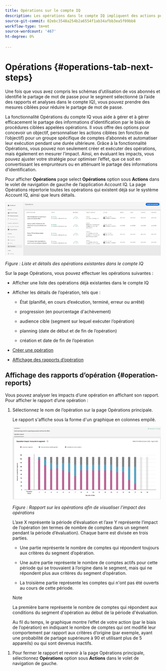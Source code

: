 ```yaml
---
title: Opérations sur le compte IQ
description: Les opérations dans le compte IQ impliquent des actions pour effectuer des automatisations et des opérations en bloc sur les comptes d’abonnés et suivre leurs effets.
source-git-commit: 02ebc3548a254b2a6554f1ab34afbb3ea5f09bb8
workflow-type: tm+mt
source-wordcount: '467'
ht-degree: 0%

---
```


# Opérations {#operations-tab-next-steps}

Une fois que vous avez compris les schémas d’utilisation de vos abonnés et identifié le partage de mot de passe pour le segment sélectionné (à l’aide des rapports et analyses dans le compte IQ), vous pouvez prendre des mesures ciblées pour réduire le partage de mot de passe.

La fonctionnalité Opérations du compte IQ vous aide à gérer et à gérer efficacement le partage des informations d’identification par le biais de procédures ciblées appelées opérations. Il vous offre des options pour concevoir un objectif, personnaliser les actions ciblées (en fonction de l’objectif) pour un groupe spécifique de comptes d’abonnés et automatiser leur exécution pendant une durée ultérieure. Grâce à la fonctionnalité Opérations, vous pouvez non seulement créer et exécuter des opérations, mais également en mesurer l’impact. Ainsi, en évaluant les impacts, vous pouvez ajuster votre stratégie pour optimiser l’effet, que ce soit en convertissant les emprunteurs ou en atténuant le partage des informations d’identification.

Pour afficher **Opérations** page select **Opérations** option sous **Actions** dans le volet de navigation de gauche de l’application Account IQ. La page Opérations répertorie toutes les opérations qui existent déjà sur le système Account IQ, ainsi que leurs détails.

![](assets/operations-page.png)

*Figure : Liste et détails des opérations existantes dans le compte IQ*

Sur la page Opérations, vous pouvez effectuer les opérations suivantes :

* Afficher une liste des opérations déjà existantes dans le compte IQ

* Afficher les détails de l’opération, tels que :

   * État (planifié, en cours d’exécution, terminé, erreur ou arrêté)

   * progression (en pourcentage d&#39;achèvement)

   * audience cible (segment sur lequel exécuter l’opération)

   * planning (date de début et de fin de l’opération)

   * création et date de fin de l’opération

* [Créer une opération](/help/AccountIQ/operation-affecting-user-segment.md)

* [Affichage des rapports d’opération](#operation-reports)

<!--* Search from the list of operations using Search field

* Stop an operation.

* Create a duplicate operation.

* [Configure columns of Operations details page](#configure-columns)-->

## Affichage des rapports d’opération {#operation-reports}

Vous pouvez analyser les impacts d’une opération en affichant son rapport. Pour afficher le rapport d’une opération :

1. Sélectionnez le nom de l’opération sur la page Opérations principale.

   Le rapport s&#39;affiche sous la forme d&#39;un graphique en colonnes empilé.

   ![](assets/operation-impact-report.png)

   *Figure : Rapport sur les opérations afin de visualiser l&#39;impact des opérations*

   L’axe X représente la période d’évaluation et l’axe Y représente l’impact de l’opération (en termes de nombre de comptes dans un segment pendant la période d’évaluation). Chaque barre est divisée en trois parties.

   * Une partie représente le nombre de comptes qui répondent toujours aux critères du segment d’opération.

   * Une autre partie représente le nombre de comptes actifs pour cette période qui se trouvaient à l’origine dans le segment, mais qui ne répondent plus aux critères du segment d’opération.

   * La troisième partie représente les comptes qui n&#39;ont pas été ouverts au cours de cette période.

   >[!NOTE]
   >
   >La première barre représente le nombre de comptes qui répondent aux conditions du segment d&#39;opération au début de la période d&#39;évaluation.

   Au fil du temps, le graphique montre l’effet de votre action (par le biais de l’opération) en indiquant le nombre de comptes qui ont modifié leur comportement par rapport aux critères d’origine (par exemple, ayant une probabilité de partage supérieure à 90 et utilisant plus de 5 appareils) ou qui sont devenus inactifs.

<!--For example, in the above image the variable on the y-axis is number of accounts. Looking at the graph you can compare the number of accounts that are in the operations' segment versus the number of accounts that are outside the operations segment at a particular time (such as week 2nd of the operations evaluation period). Therefore, you can analyze how over the evaluation period do number of accounts vary within the operation segment and outside the segment.

So, if your operation was to send out warning emails to suspecting accounts, and accounts in operations segment were those with sharing probability more than 90 and using more than 5 devices to stream content, then in the beginning of the evaluation period accounts in segment are more than 17 thousand. This number changes over the evaluation period as shown in the graph, thereby indicating the impact of operation. Based on the evaluation, you can take remedial measures on suspecting accounts, or continue with the operation, or adjust your strategy for better outcomes to curb credential sharing.-->

1. Pour fermer le rapport et revenir à la page Opérations principale, sélectionnez **Opérations** option sous **Actions** dans le volet de navigation de gauche.

<!--

![](assets/operations-details.png)

*Figure: Operation details*
## Configure columns {#configure-columns}

You can select the icon to **Configure columns** on the top of the operations table.

![](assets/config-columns.png)

*Figure: Configure columns of Operations details page*-->